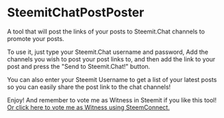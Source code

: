 # SteemitChatPostPoster
A tool that will post the links of your posts to Steemit.Chat channels to promote your posts. 

To use it, just type your Steemit.Chat username and password, Add the channels you wish to post your post links to, and then add the link to your post and press the "Send to Steemit.Chat!" button.

You can also enter your Steemit Username to get a list of your latest posts so you can easily share the post link to the chat channels!

Enjoy! And remember to vote me as Witness in Steemit if you like this tool! [Or click here to vote me as Witness using SteemConnect.](https://v2.steemconnect.com/sign/account-witness-vote?witness=moisesmcardona&approve=1)
